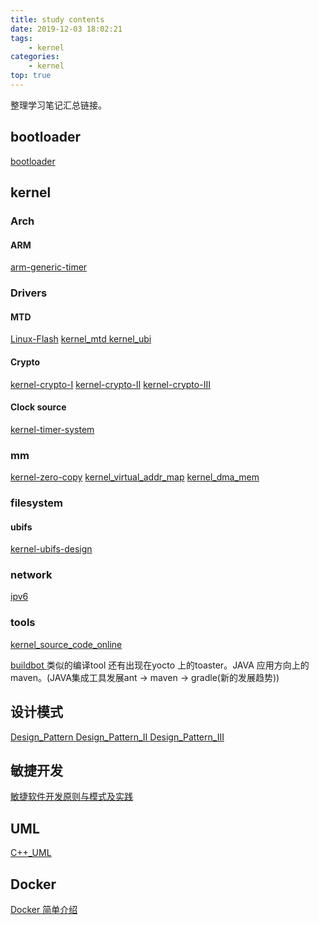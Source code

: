 ```yaml
---
title: study contents
date: 2019-12-03 18:02:21
tags:
    - kernel
categories:
    - kernel
top: true
---
```


整理学习笔记汇总链接。

<!--more-->

## bootloader 
[bootloader ](https://jshell07.github.io/2018/08/25/bootloader/)

## kernel
### Arch
#### ARM
[arm-generic-timer](https://jshell07.github.io/2019/11/27/arm-generic-timer/)

### Drivers
#### MTD
[Linux-Flash](https://jshell07.github.io/2018/08/22/Linux-Flash)
[kernel_mtd ](https://jshell07.github.io/2019/06/25/kernel-mtd/)
[kernel_ubi ](https://jshell07.github.io/2019/07/05/kernel-ubi/)

#### Crypto
[kernel-crypto-I](https://jshell07.github.io/2019/08/06/kernel-crypto-I/)
[kernel-crypto-II](https://jshell07.github.io/2019/08/06/kernel-crypto-II/)
[kernel-crypto-III](https://jshell07.github.io/2019/08/07/kernel-crypto-III/)

#### Clock source
[kernel-timer-system ](https://jshell07.github.io/2019/11/28/kernel-timer-system/)

### mm
[kernel-zero-copy](https://jshell07.github.io/2019/08/21/kernel-zero-copy/)
[kernel_virtual_addr_map](https://jshell07.github.io/2019/07/12/kernel-virtual-addr-map/)
[kernel_dma_mem ](https://jshell07.github.io/2019/06/28/kernel-dma-mem/)

### filesystem
#### ubifs
[kernel-ubifs-design ](https://jshell07.github.io/2019/11/19/kernel-ubifs-design/
)
### network
[ipv6](https://jshell07.github.io/2019/07/03/ipv6/)

### tools
[kernel_source_code_online ](https://jshell07.github.io/2019/08/23/kernel-source-code-online/)

[buildbot ](https://jshell07.github.io/2019/07/02/buildbot/)
类似的编译tool 还有出现在yocto 上的toaster。JAVA 应用方向上的maven。(JAVA集成工具发展ant -> maven -> gradle(新的发展趋势))



## 设计模式
[Design_Pattern ](https://jshell07.github.io/2018/07/12/Design-Pattern/)
[Design_Pattern_II ](https://jshell07.github.io/2019/01/28/Design-Pattern-II/)
[Design_Pattern_III](https://jshell07.github.io/2019/01/28/Design-Pattern-III/)

## 敏捷开发
[敏捷软件开发原则与模式及实践 ](https://jshell07.github.io/2018/06/04/%E6%95%8F%E6%8D%B7%E8%BD%AF%E4%BB%B6%E5%BC%80%E5%8F%91%E5%8E%9F%E5%88%99%E4%B8%8E%E6%A8%A1%E5%BC%8F%E5%8F%8A%E5%AE%9E%E8%B7%B5/)

## UML
[C++_UML ](https://jshell07.github.io/2017/12/14/C-UML/)


## Docker
[Docker 简单介绍 ](https://jshell07.github.io/2018/06/01/Docker/)